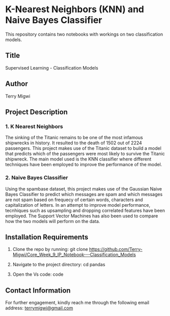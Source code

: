 # K-Nearest Neighbors (KNN) and Naive Bayes Classifier
This repository contains two notebooks with workings on two classification models.

## Title
Supervised Learning - Classification Models

## Author
Terry Migwi

## Project Description
### 1. K Nearest Neighbors
The sinking of the Titanic remains to be one of the most infamous shipwrecks in history. It resulted to the death of 1502 out of 2224 passengers. This project makes use of the Titanic dataset to build a model that predicts which of the passengers were most likely to survive the Titanic shipwreck. The main model used is the KNN classifier where different techniques have been employed to improve the performance of the model. 

### 2. Naive Bayes Classifier
Using the spambase dataset, this project makes use of the Gaussian Naive Bayes Classifier to predict which messages are spam and which messages are not spam based on frequecy of certain words, characters and capitalization of letters. In an attempt to improve model performance, tecnhiques such as upsampling and dropping correlated features have been employed. The Support Vector Machines has also been used to compare how the two models will perform on the data.
     
 ## Installation Requirements
1. Clone the repo by running: git clone https://github.com/Terry-Migwi/Core_Week_9_IP_Notebook---Classification_Models

2. Navigate to the project directory: cd pandas

3. Open the Vs code: code

## Contact Information
For further engagement, kindly reach me through the following email address: terrymigwi@gmail.com


